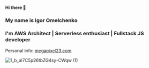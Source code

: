 
#### Hi there 👋

### My name is Igor Omelchenko 
### I'm AWS Architect | Serverless enthusiast | Fullstack JS developer

Personal info: [megapixel23.com](https://megapixel23.com)

![1_b_al7C5p26tbZG4sy-CWqw (1)](https://user-images.githubusercontent.com/4102786/114072584-1d19ed00-98ab-11eb-9823-ebafaebce4f4.png)

